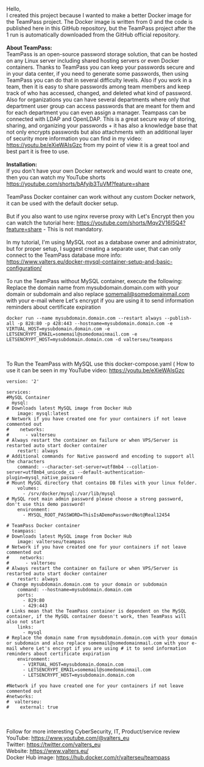 Hello,<br>
I created this project because I wanted to make a better Docker image for the TeamPass project. The Docker image is written from 0 and the code is published here in this GitHub repository, but the TeamPass project after the 1 run is automatically downloaded from the GitHub official repository.
<br><br>
<b>About TeamPass:</b><br>
TeamPass is an open-source password storage solution, that can be hosted on any Linux server including shared hosting servers or even Docker containers. Thanks to TeamPass you can keep your passwords secure and in your data center, if you need to generate some passwords, then using TeamPass you can do that in several difficulty levels. Also if you work in a team, then it is easy to share passwords among team members and keep track of who has accessed, changed, and deleted what kind of password. Also for organizations you can have several departments where only that department user group can access passwords that are meant for them and for each department you can even assign a manager. Teampass can be connected with LDAP and OpenLDAP. This is a great secure way of storing, sharing, and organizing your passwords + it has also a knowledge base that not only encrypts passwords but also attachments with an additional layer of security more information you can find in my video: https://youtu.be/eXieWAIsGzc from my point of view it is a great tool and best part it is free to use.
<br><br>
<b>Installation:</b><br>
If you don't have your own Docker network and would want to create one, then you can watch my YouTube shorts https://youtube.com/shorts/bAfyib3TuVM?feature=share
<br><br>
TeamPass Docker container can work without any custom Docker network, it can be used with the default docker setup. 
<br><br>
But if you also want to use nginx reverse proxy with Let's Encrypt then you can watch the tutorial here: https://youtube.com/shorts/Mqv2V16I5Q4?feature=share - This is not mandatory.
<br><br>
In my tutorial, I'm using MySQL root as a database owner and administrator, but for proper setup, I suggest creating a separate user, that can only connect to the TeamPass database more info: https://www.valters.eu/docker-mysql-container-setup-and-basic-configuration/
<br><br>
To run the TeamPass without MySQL container, execute the following:<br>
Replace the domain name from mysubdomain.domain.com with your domain or subdomain and also replace somemail@somedomainmail.com with your e-mail where Let's encrypt if you are using it to send information reminders about certificate expiration
<br>
```
docker run --name mysubdomain.domain.com --restart always --publish-all -p 828:80 -p 428:443 --hostname=mysubdomain.domain.com -e VIRTUAL_HOST=mysubdomain.domain.com -e LETSENCRYPT_EMAIL=somemail@somedomainmail.com -e LETSENCRYPT_HOST=mysubdomain.domain.com -d valterseu/teampass
```
<br><br>
To Run the TeamPass with MySQL use this docker-compose.yaml ( How to use it can be seen in my YouTube video: https://youtu.be/eXieWAIsGzc 
<br>
```
version: '2'

services:
#MySQL Container
  mysql:
# Downloads latest MySQL image from Docker Hub
    image: mysql:latest
# Network if you have created one for your containers if not leave commented out
#    networks:
#      - valterseu
# Always restart the container on failure or when VPS/Server is restarted auto start docker container
    restart: always
# Additional commands for Native password and encoding to support all the characters
    command: --character-set-server=utf8mb4 --collation-server=utf8mb4_unicode_ci --default-authentication-plugin=mysql_native_password
# Mount MySQL directory that contains DB files with your linux folder.
    volumes:
      - /srv/docker/mysql:/var/lib/mysql
# MySQL root main admin password please choose a strong password, don't use this demo password!
    environment:
      - MYSQL_ROOT_PASSWORD=ThisIsADemoPasswordNot@Real12454

# TeamPass Docker container
  teampass:
# Downloads latest MySQL image from Docker Hub
    image: valterseu/teampass
# Network if you have created one for your containers if not leave commented out
#    networks:
#      - valterseu
# Always restart the container on failure or when VPS/Server is restarted auto start docker container
    restart: always
# Change mysubdomain.domain.com to your domain or subdomain
    command: --hostname=mysubdomain.domain.com
    ports:
      - 829:80
      - 429:443
# Links mean that the TeamPass container is dependent on the MySQL container, if the MySQL container doesn't work, then TeamPass will also not start
    links:
      - mysql
# Replace the domain name from mysubdomain.domain.com with your domain or subdomain and also replace somemail@somedomainmail.com with your e-mail where Let's encrypt if you are using # it to send information reminders about certificate expiration
    environment:
      - VIRTUAL_HOST=mysubdomain.domain.com
      - LETSENCRYPT_EMAIL=somemail@somedomainmail.com
      - LETSENCRYPT_HOST=mysubdomain.domain.com

#Network if you have created one for your containers if not leave commented out
#networks:
#  valterseu:
#    external: true
```
<br><br>
Follow for more interesting CyberSecurity, IT, Product/service review<br>
YouTube: https://www.youtube.com/@valters_eu <br>
Twitter: https://twitter.com/valters_eu <br>
Website: https://www.valters.eu/ <br>
Docker Hub image: https://hub.docker.com/r/valterseu/teampass <br>

